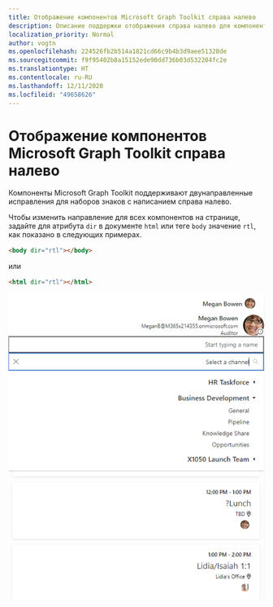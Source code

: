 ```yaml
---
title: Отображение компонентов Microsoft Graph Toolkit справа налево
description: Описание поддержки отображения справа налево для компонентов Microsoft Graph Toolkit.
localization_priority: Normal
author: vogtn
ms.openlocfilehash: 224526fb2b514a1821cd66c9b4b3d9aee51328de
ms.sourcegitcommit: f9f95402b8a15152ede90dd736b03d532204fc2e
ms.translationtype: HT
ms.contentlocale: ru-RU
ms.lasthandoff: 12/11/2020
ms.locfileid: "49658626"
---
```

# <a name="display-microsoft-graph-toolkit-components-right-to-left-rtl"></a>Отображение компонентов Microsoft Graph Toolkit справа налево

Компоненты Microsoft Graph Toolkit поддерживают двунаправленные исправления для наборов знаков с написанием справа налево.

Чтобы изменить направление для всех компонентов на странице, задайте для атрибута `dir` в документе `html` или теге `body` значение `rtl`, как показано в следующих примерах.

```html
<body dir="rtl"></body>
```

или

```html
<html dir="rtl"></html>
```

![справа налево](../images/rightToLeft.png)
